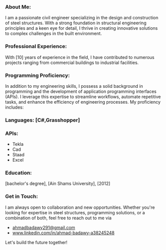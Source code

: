 ### About Me:

I am a passionate civil engineer specializing in the design and construction of steel structures. With a strong foundation in structural engineering principles and a keen eye for detail, I thrive in creating innovative solutions to complex challenges in the built environment.

### Professional Experience:

With [10] years of experience in the field, I have contributed to numerous projects ranging from commercial buildings to industrial facilities.

### Programming Proficiency:

In addition to my engineering skills, I possess a solid background in programming and the development of application programming interfaces (APIs). I leverage this expertise to streamline workflows, automate repetitive tasks, and enhance the efficiency of engineering processes. My proficiency includes:

### Languages: [C#,Grasshopper]

### APIs:
  - Tekla
  - Cad
  - Staad
  - Excel

### Education:

[bachelor's degree], [Ain Shams University], [2012]

### Get in Touch:

I am always open to collaboration and new opportunities. Whether you're looking for expertise in steel structures, programming solutions, or a combination of both, feel free to reach out to me via  
  - ahmadbadawy291@gmail.com
  - www.linkedin.com/in/ahmad-badawy-a38245248

Let's build the future together!

